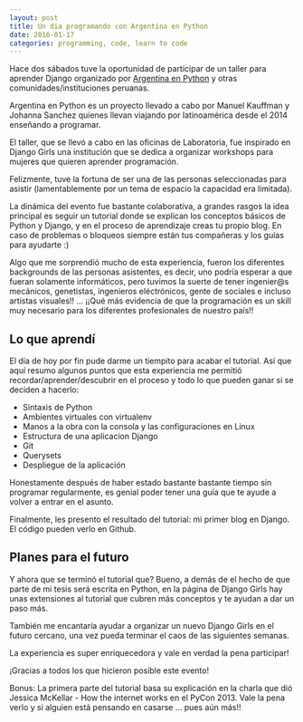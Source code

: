 ```yaml
---
layout: post
title: Un dia programando con Argentina en Python
date: 2016-01-17
categories: programming, code, learn to code
---
```


Hace dos sábados tuve la oportunidad de participar de un taller para aprender Django organizado por [Argentina en Python](https://argentinaenpython.com/) y otras comunidades/instituciones peruanas.

Argentina en Python es un proyecto llevado a cabo por Manuel Kauffman y Johanna Sanchez quienes llevan viajando por latinoamérica desde el 2014 enseñando a programar.

El taller, que se llevó a cabo en las oficinas de Laboratoria, fue inspirado en Django Girls una institución que se dedica a organizar workshops para mujeres que quieren aprender programación.

Felizmente, tuve la fortuna de ser una de las personas seleccionadas para asistir (lamentablemente por un tema de espacio la capacidad era limitada).

La dinámica del evento fue bastante colaborativa, a grandes rasgos la idea principal es seguir un tutorial donde se explican los conceptos básicos de Python y Django, y en el proceso de aprendizaje creas tu propio blog. En caso de problemas o bloqueos siempre están tus compañeras y los guías para ayudarte :)

Algo que me sorprendió mucho de esta experiencia, fueron los diferentes backgrounds de las personas asistentes, es decir, uno podría esperar a que fueran solamente informáticos, pero tuvimos la suerte de tener ingenier@s mecánicos, genetistas, ingenieros eléctrónicos, gente de sociales e incluso artistas visuales!! ... ¡¡Qué más evidencia de que la programación es un skill muy necesario para los diferentes profesionales de nuestro país!!

## Lo que aprendí

El día de hoy por fin pude darme un tiempito para acabar el tutorial. Así que aquí resumo algunos puntos que esta experiencia me permitió recordar/aprender/descubrir en el proceso y todo lo que pueden ganar si se deciden a hacerlo:

- Sintaxis de Python
- Ambientes virtuales con virtualenv
- Manos a la obra con la consola y las configuraciones en Linux
- Estructura de una aplicacion Django
- Git
- Querysets
- Despliegue de la aplicación

Honestamente después de haber estado bastante bastante tiempo sin programar regularmente, es genial poder tener una guía que te ayude a volver a entrar en el asunto.

Finalmente, les presento el resultado del tutorial: mi primer blog en Django. El código pueden verlo en Github.

## Planes para el futuro
Y ahora que se terminó el tutorial que? Bueno, a demás de el hecho de que parte de mi tesis será escrita en Python, en la página de Django Girls hay unas extensiones al tutorial  que cubren más conceptos y te ayudan a dar un paso más.

También  me encantaría ayudar a organizar un nuevo Django Girls en el futuro cercano, una vez pueda terminar el caos de las siguientes semanas.

La experiencia es super enriquecedora y vale en verdad la pena participar!

¡Gracias a todos los que hicieron posible este evento!

Bonus: La primera parte del tutorial basa su explicación en la charla que dió Jessica McKellar - How the internet works en el PyCon 2013. Vale la pena verlo y si alguien está pensando en casarse ... pues aún más!!
